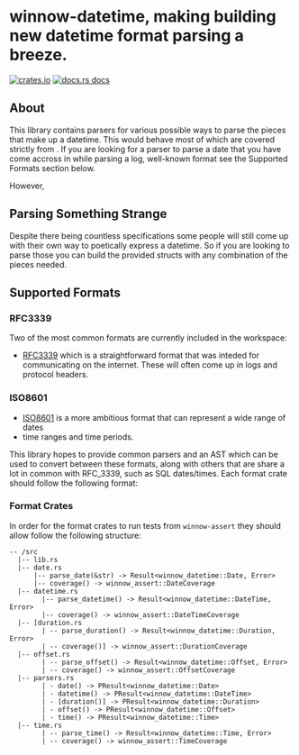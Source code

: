 # winnow-datetime, making building new datetime format parsing a breeze. 

[![crates.io](https://img.shields.io/crates/v/winnow-datetime?style=flat-square)](https://crates.io/crates/winnow-datetime)
[![docs.rs docs](https://img.shields.io/badge/docs-latest-blue.svg?style=flat-square)](https://docs.rs/winnow-datetime)

[winnow]: https://github.com/winnow-rs/winnow

## About

This library contains parsers for various possible ways to parse the pieces that make up a datetime. This would behave
most of which are covered strictly from . If you are looking for a parser to parse a date that you have come accross in 
while parsing a log, well-known format see the Supported Formats section below. 

However, 

## Parsing Something Strange
Despite there being countless specifications some people will still come up with their own way to poetically express a
datetime. So if you are looking to parse those you can build the provided structs with any combination of the pieces
needed. 

## Supported Formats
### RFC3339
Two of the most common formats are currently included in the workspace:
- [RFC3339](https://en.wikipedia.org/wiki/RFC_3339) which is a straightforward format that was inteded for communicating
on the internet. These will often come up in logs and protocol headers.
### ISO8601
- [ISO8601](https://en.wikipedia.org/wiki/ISO_8601) is a more ambitious format that can represent a wide range of dates
- time ranges and time periods. 

This library hopes to provide common parsers and an AST which can be used to convert between these formats, along with
others that are share a lot in common with RFC_3339, such as SQL dates/times. Each format crate should follow the
following format:

### Format Crates
In order for the format crates to run tests from `winnow-assert` they should allow follow the
following structure:
```
-- /src
  |-- lib.rs
  |-- date.rs
      |-- parse_date(&str) -> Result<winnow_datetime::Date, Error>
      |-- coverage() -> winnow_assert::DateCoverage
  |-- datetime.rs
        |-- parse_datetime() -> Result<winnow_datetime::DateTime, Error>
        |-- coverage() -> winnow_assert::DateTimeCoverage
  |-- [duration.rs
        | -- parse_duration() -> Result<winnow_datetime::Duration, Error>
        | -- coverage()] -> winnow_assert::DurationCoverage
  |-- offset.rs
        | -- parse_offset() -> Result<winnow_datetime::Offset, Error>
        | -- coverage() -> winnow_assert::OffsetCoverage
  |-- parsers.rs
        | - date() -> PResult<winnow_datetime::Date>
        | - datetime() -> PResult<winnow_datetime::DateTime>
        | - [duration()] -> PResult<winnow_datetime::Duration>
        | - offset() -> PResult<winnow_datetime::Offset>
        | - time() -> PResult<winnow_datetime::Time>
  |-- time.rs
        | -- parse_time() -> Result<winnow_datetime::Time, Error>
        | -- coverage() -> winnow_assert::TimeCoverage
```


